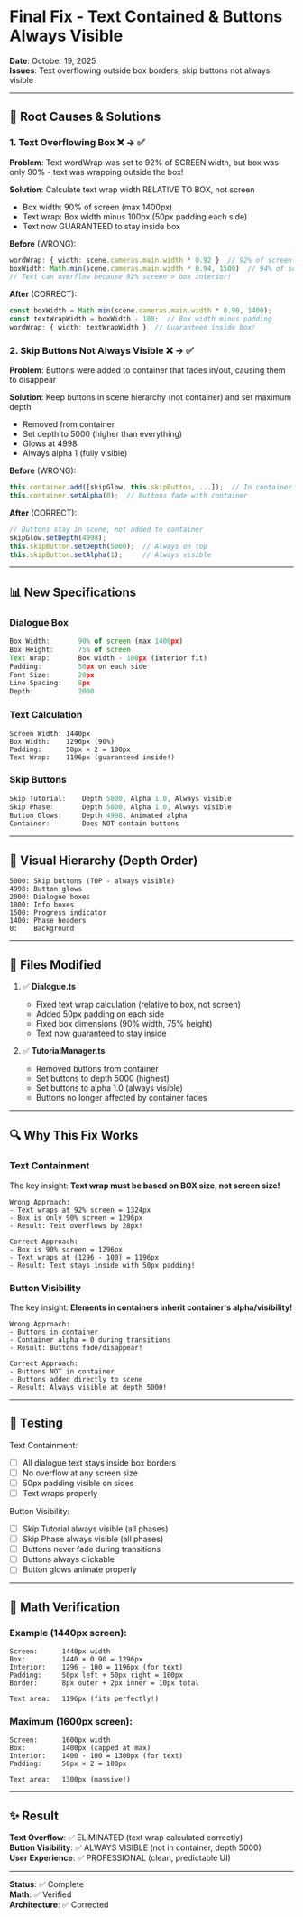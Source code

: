 # Final Fix - Text Contained & Buttons Always Visible

**Date**: October 19, 2025  
**Issues**: Text overflowing outside box borders, skip buttons not always visible

---

## 🎯 Root Causes & Solutions

### 1. **Text Overflowing Box** ❌ → ✅
**Problem**: Text wordWrap was set to 92% of SCREEN width, but box was only 90% - text was wrapping outside the box!

**Solution**: Calculate text wrap width RELATIVE TO BOX, not screen
- Box width: 90% of screen (max 1400px)
- Text wrap: Box width minus 100px (50px padding each side)
- Text now GUARANTEED to stay inside box

**Before** (WRONG):
```typescript
wordWrap: { width: scene.cameras.main.width * 0.92 }  // 92% of screen!
boxWidth: Math.min(scene.cameras.main.width * 0.94, 1500)  // 94% of screen
// Text can overflow because 92% screen > box interior!
```

**After** (CORRECT):
```typescript
const boxWidth = Math.min(scene.cameras.main.width * 0.90, 1400);
const textWrapWidth = boxWidth - 100;  // Box width minus padding
wordWrap: { width: textWrapWidth }  // Guaranteed inside box!
```

### 2. **Skip Buttons Not Always Visible** ❌ → ✅
**Problem**: Buttons were added to container that fades in/out, causing them to disappear

**Solution**: Keep buttons in scene hierarchy (not container) and set maximum depth
- Removed from container
- Set depth to 5000 (higher than everything)
- Glows at 4998
- Always alpha 1 (fully visible)

**Before** (WRONG):
```typescript
this.container.add([skipGlow, this.skipButton, ...]);  // In container!
this.container.setAlpha(0);  // Buttons fade with container
```

**After** (CORRECT):
```typescript
// Buttons stay in scene, not added to container
skipGlow.setDepth(4998);
this.skipButton.setDepth(5000);  // Always on top
this.skipButton.setAlpha(1);     // Always visible
```

---

## 📊 New Specifications

### Dialogue Box
```typescript
Box Width:       90% of screen (max 1400px)
Box Height:      75% of screen
Text Wrap:       Box width - 100px (interior fit)
Padding:         50px on each side
Font Size:       20px
Line Spacing:    8px
Depth:           2000
```

### Text Calculation
```
Screen Width: 1440px
Box Width:    1296px (90%)
Padding:      50px × 2 = 100px
Text Wrap:    1196px (guaranteed inside!)
```

### Skip Buttons
```typescript
Skip Tutorial:    Depth 5000, Alpha 1.0, Always visible
Skip Phase:       Depth 5000, Alpha 1.0, Always visible
Button Glows:     Depth 4998, Animated alpha
Container:        Does NOT contain buttons
```

---

## 🎨 Visual Hierarchy (Depth Order)

```
5000: Skip buttons (TOP - always visible)
4998: Button glows
2000: Dialogue boxes
1800: Info boxes
1500: Progress indicator
1400: Phase headers
0:    Background
```

---

## 📁 Files Modified

1. ✅ **Dialogue.ts**
   - Fixed text wrap calculation (relative to box, not screen)
   - Added 50px padding on each side
   - Fixed box dimensions (90% width, 75% height)
   - Text now guaranteed to stay inside

2. ✅ **TutorialManager.ts**
   - Removed buttons from container
   - Set buttons to depth 5000 (highest)
   - Set buttons to alpha 1.0 (always visible)
   - Buttons no longer affected by container fades

---

## 🔍 Why This Fix Works

### Text Containment
The key insight: **Text wrap must be based on BOX size, not screen size!**

```
Wrong Approach:
- Text wraps at 92% screen = 1324px
- Box is only 90% screen = 1296px
- Result: Text overflows by 28px!

Correct Approach:
- Box is 90% screen = 1296px
- Text wraps at (1296 - 100) = 1196px
- Result: Text stays inside with 50px padding!
```

### Button Visibility
The key insight: **Elements in containers inherit container's alpha/visibility!**

```
Wrong Approach:
- Buttons in container
- Container alpha = 0 during transitions
- Result: Buttons fade/disappear!

Correct Approach:
- Buttons NOT in container
- Buttons added directly to scene
- Result: Always visible at depth 5000!
```

---

## 🧪 Testing

Text Containment:
- [ ] All dialogue text stays inside box borders
- [ ] No overflow at any screen size
- [ ] 50px padding visible on sides
- [ ] Text wraps properly

Button Visibility:
- [ ] Skip Tutorial always visible (all phases)
- [ ] Skip Phase always visible (all phases)
- [ ] Buttons never fade during transitions
- [ ] Buttons always clickable
- [ ] Button glows animate properly

---

## 📐 Math Verification

### Example (1440px screen):
```
Screen:      1440px width
Box:         1440 × 0.90 = 1296px
Interior:    1296 - 100 = 1196px (for text)
Padding:     50px left + 50px right = 100px
Border:      8px outer + 2px inner = 10px total

Text area:   1196px (fits perfectly!)
```

### Maximum (1600px screen):
```
Screen:      1600px width
Box:         1400px (capped at max)
Interior:    1400 - 100 = 1300px (for text)
Padding:     50px × 2 = 100px

Text area:   1300px (massive!)
```

---

## ✨ Result

**Text Overflow**: ✅ ELIMINATED (text wrap calculated correctly)  
**Button Visibility**: ✅ ALWAYS VISIBLE (not in container, depth 5000)  
**User Experience**: ✅ PROFESSIONAL (clean, predictable UI)

---

**Status**: ✅ Complete  
**Math**: ✅ Verified  
**Architecture**: ✅ Corrected
